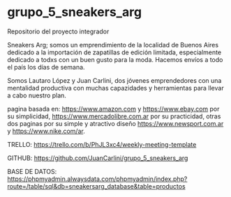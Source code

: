 # grupo_5_sneakers_arg
Repositorio del proyecto integrador

Sneakers Arg; somos un emprendimiento de la localidad de Buenos Aires dedicado a la importación de zapatillas de edición limitada, especialmente dedicado a todxs con un buen gusto para la moda.
Hacemos envíos a todo el país los días de semana.

Somos Lautaro López y Juan Carlini, dos jóvenes emprendedores con una mentalidad productiva con muchas capazidades y herramientas para llevar a cabo nuestro plan.

pagina basada en: 
https://www.amazon.com y https://www.ebay.com por su simplicidad,  https://www.mercadolibre.com.ar por su practicidad, otras dos paginas por su simple y atractivo diseño https://www.newsport.com.ar y https://www.nike.com/ar.

TRELLO: https://trello.com/b/PhJL3xc4/weekly-meeting-template 

GITHUB: https://github.com/JuanCarlini/grupo_5_sneakers_arg

BASE DE DATOS: https://phpmyadmin.alwaysdata.com/phpmyadmin/index.php?route=/table/sql&db=sneakersarg_database&table=productos

